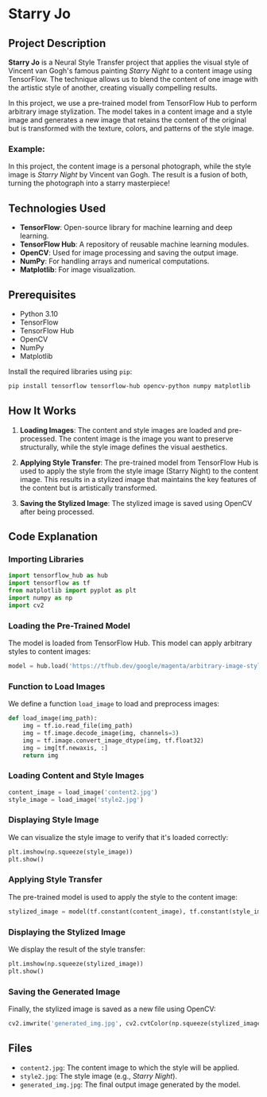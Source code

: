 
# Starry Jo
## Project Description

**Starry Jo** is a Neural Style Transfer project that applies the visual style of Vincent van Gogh's famous painting *Starry Night* to a content image using TensorFlow. The technique allows us to blend the content of one image with the artistic style of another, creating visually compelling results.

In this project, we use a pre-trained model from TensorFlow Hub to perform arbitrary image stylization. The model takes in a content image and a style image and generates a new image that retains the content of the original but is transformed with the texture, colors, and patterns of the style image.

### Example:
In this project, the content image is a personal photograph, while the style image is *Starry Night* by Vincent van Gogh. The result is a fusion of both, turning the photograph into a starry masterpiece!

## Technologies Used
- **TensorFlow**: Open-source library for machine learning and deep learning.
- **TensorFlow Hub**: A repository of reusable machine learning modules.
- **OpenCV**: Used for image processing and saving the output image.
- **NumPy**: For handling arrays and numerical computations.
- **Matplotlib**: For image visualization.

## Prerequisites

- Python 3.10
- TensorFlow
- TensorFlow Hub
- OpenCV
- NumPy
- Matplotlib

Install the required libraries using `pip`:

```bash
pip install tensorflow tensorflow-hub opencv-python numpy matplotlib
```

## How It Works

1. **Loading Images**: 
   The content and style images are loaded and pre-processed. The content image is the image you want to preserve structurally, while the style image defines the visual aesthetics.

2. **Applying Style Transfer**: 
   The pre-trained model from TensorFlow Hub is used to apply the style from the style image (Starry Night) to the content image. This results in a stylized image that maintains the key features of the content but is artistically transformed.

3. **Saving the Stylized Image**: 
   The stylized image is saved using OpenCV after being processed.

## Code Explanation

### Importing Libraries

```python
import tensorflow_hub as hub
import tensorflow as tf
from matplotlib import pyplot as plt
import numpy as np
import cv2
```

### Loading the Pre-Trained Model

The model is loaded from TensorFlow Hub. This model can apply arbitrary styles to content images:

```python
model = hub.load('https://tfhub.dev/google/magenta/arbitrary-image-stylization-v1-256/2')
```

### Function to Load Images

We define a function `load_image` to load and preprocess images:

```python
def load_image(img_path):
    img = tf.io.read_file(img_path)
    img = tf.image.decode_image(img, channels=3)
    img = tf.image.convert_image_dtype(img, tf.float32)
    img = img[tf.newaxis, :]
    return img
```

### Loading Content and Style Images

```python
content_image = load_image('content2.jpg')
style_image = load_image('style2.jpg')
```

### Displaying Style Image

We can visualize the style image to verify that it's loaded correctly:

```python
plt.imshow(np.squeeze(style_image))
plt.show()
```

### Applying Style Transfer

The pre-trained model is used to apply the style to the content image:

```python
stylized_image = model(tf.constant(content_image), tf.constant(style_image))[0]
```

### Displaying the Stylized Image

We display the result of the style transfer:

```python
plt.imshow(np.squeeze(stylized_image))
plt.show()
```

### Saving the Generated Image

Finally, the stylized image is saved as a new file using OpenCV:

```python
cv2.imwrite('generated_img.jpg', cv2.cvtColor(np.squeeze(stylized_image)*255, cv2.COLOR_BGR2RGB))
```

## Files

- `content2.jpg`: The content image to which the style will be applied.
- `style2.jpg`: The style image (e.g., *Starry Night*).
- `generated_img.jpg`: The final output image generated by the model.


